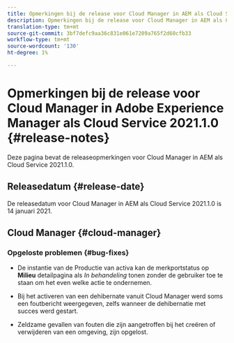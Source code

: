 ```yaml
---
title: Opmerkingen bij de release voor Cloud Manager in AEM als Cloud Service Release 2021.1.0
description: Opmerkingen bij de release voor Cloud Manager in AEM als Cloud Service Release 2021.1.0
translation-type: tm+mt
source-git-commit: 3bf7defc9aa36c831e061e7209a765f2d60cfb33
workflow-type: tm+mt
source-wordcount: '130'
ht-degree: 1%

---
```



# Opmerkingen bij de release voor Cloud Manager in Adobe Experience Manager als Cloud Service 2021.1.0 {#release-notes}

Deze pagina bevat de releaseopmerkingen voor Cloud Manager in AEM als Cloud Service 2021.1.0.

## Releasedatum {#release-date}

De releasedatum voor Cloud Manager in AEM als Cloud Service 2021.1.0 is 14 januari 2021.

## Cloud Manager {#cloud-manager}

### Opgeloste problemen {#bug-fixes}

* De instantie van de Productie van activa kan de merkportstatus op **Milieu** detailpagina als *In behandeling* tonen zonder de gebruiker toe te staan om het even welke actie te ondernemen.

* Bij het activeren van een dehibernate vanuit Cloud Manager werd soms een foutbericht weergegeven, zelfs wanneer de dehibernatie met succes werd gestart.

* Zeldzame gevallen van fouten die zijn aangetroffen bij het creëren of verwijderen van een omgeving, zijn opgelost.
